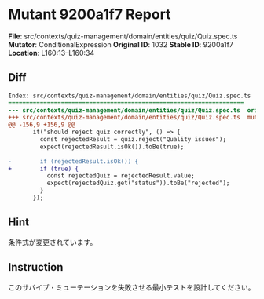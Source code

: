 # Mutant 9200a1f7 Report

**File**: src/contexts/quiz-management/domain/entities/quiz/Quiz.spec.ts
**Mutator**: ConditionalExpression
**Original ID**: 1032
**Stable ID**: 9200a1f7
**Location**: L160:13–L160:34

## Diff

```diff
Index: src/contexts/quiz-management/domain/entities/quiz/Quiz.spec.ts
===================================================================
--- src/contexts/quiz-management/domain/entities/quiz/Quiz.spec.ts	original
+++ src/contexts/quiz-management/domain/entities/quiz/Quiz.spec.ts	mutated #1032
@@ -156,9 +156,9 @@
       it("should reject quiz correctly", () => {
         const rejectedResult = quiz.reject("Quality issues");
         expect(rejectedResult.isOk()).toBe(true);
 
-        if (rejectedResult.isOk()) {
+        if (true) {
           const rejectedQuiz = rejectedResult.value;
           expect(rejectedQuiz.get("status")).toBe("rejected");
         }
       });
```

## Hint

条件式が変更されています。

## Instruction

このサバイブ・ミューテーションを失敗させる最小テストを設計してください。
